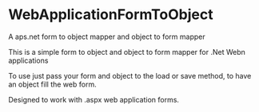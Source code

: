 # WebApplicationFormToObject
A aps.net form to object mapper and object to form mapper

This is a simple form to object and object to form mapper for .Net Webn applications 

To use just pass your form and object to the load or save method, to have an object fill the web form. 

Designed to work with .aspx web application forms. 
